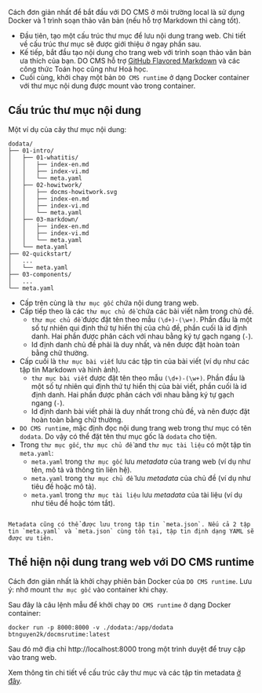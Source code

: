 Cách đơn giản nhất để bắt đầu với DO CMS ở môi trường local là sử dụng Docker và 1 trình soạn thảo văn bản (nếu hỗ trợ Markdown thì càng tốt).

- Đầu tiên, tạo một cấu trúc thư mục để lưu nội dung trang web. Chi tiết về cấu trúc thư mục sẽ được giới thiệu ở ngay phần sau.
- Kế tiếp, bắt đầu tạo nội dung cho trang web với trình soạn thảo văn bản ưa thích của bạn. DO CMS hỗ trợ [GitHub Flavored Markdown](https://github.github.com/gfm/) và các công thức Toán học cũng như Hoá học.
- Cuối cùng, khởi chạy một bản `DO CMS runtime` ở dạng Docker container với thư mục nội dung được mount vào trong container.

## Cấu trúc thư mục nội dung

Một ví dụ của cây thư mục nội dung:

```plain
dodata/
├── 01-intro/
│   ├── 01-whatitis/
│   │   ├── index-en.md
│   │   ├── index-vi.md
│   │   └── meta.yaml
│   ├── 02-howitwork/
│   │   ├── docms-howitwork.svg
│   │   ├── index-en.md
│   │   ├── index-vi.md
│   │   └── meta.yaml
│   ├── 03-markdown/
│   │   ├── index-en.md
│   │   ├── index-vi.md
│   │   └── meta.yaml
│   └── meta.yaml
├── 02-quickstart/
│   ...
│   └── meta.yaml
├── 03-components/
│   ...
└── meta.yaml
```

- Cấp trên cùng là `thư mục gốc` chứa nội dung trang web.
- Cấp tiếp theo là các `thư mục chủ đề` chứa các bài viết nằm trong chủ đề.
  - `thư mục chủ đề` được đặt tên theo mẫu `(\d+)-(\w+)`. Phần đầu là một số tự nhiên qui định thứ tự hiển thị của chủ đề, phần cuối là id định danh. Hai phần được phân cách với nhau bằng ký tự gạch ngang (`-`).
  - Id định danh chủ đề phải là duy nhất, và nên được đặt hoàn toàn bằng chữ thường.
- Cấp cuối là `thư mục bài viết` lưu các tập tin của bài viết (ví dụ như các tập tin Markdown và hình ảnh).
  - `thư mục bài viết` được đặt tên theo mẫu `(\d+)-(\w+)`. Phần đầu là một số tự nhiên qui định thứ tự hiển thị của bài viết, phần cuối là id định danh. Hai phần được phân cách với nhau bằng ký tự gạch ngang (`-`).
  - Id định danh bài viết phải là duy nhất trong chủ đề, và nên được đặt hoàn toàn bằng chữ thường.
- `DO CMS runtime`, mặc định đọc nội dung trang web trong thư mục có tên `dodata`. Do vậy có thể đặt tên thư mục gốc là `dodata` cho tiện.
- Trong `thư mục gốc`, `thư mục chủ đề` and `thư mục tài liệu` có một tập tin `meta.yaml`:
  - `meta.yaml` trong `thư mục gốc` lưu *metadata* của trang web (ví dụ như tên, mô tả và thông tin liên hệ).
  - `meta.yaml` trong `thư mục chủ đề` lưu *metadata* của chủ đề (ví dụ như tiêu đề hoặc mô tả).
  - `meta.yaml` trong `thư mục tài liệu` lưu *metadata* của tài liệu (ví dụ như tiêu đề hoặc tóm tắt).

```bs-alert primary

Metadata cũng có thể được lưu trong tập tin `meta.json`. Nếu cả 2 tập tin `meta.yaml` và `meta.json` cùng tồn tại, tập tin định dạng YAML sẽ được ưu tiên.
```

## Thể hiện nội dung trang web với DO CMS runtime

Cách đơn giản nhất là khởi chạy phiên bản Docker của `DO CMS runtime`. Lưu ý: nhớ mount `thư mục gốc` vào container khi chạy.

Sau đây là câu lệnh mẫu để khởi chạy `DO CMS runtime` ở dạng Docker container:

```shell
docker run -p 8000:8000 -v ./dodata:/app/dodata btnguyen2k/docmsrutime:latest
```

Sau đó mở địa chỉ http://localhost:8000 trong một trình duyệt để truy cập vào trang web.

Xem thông tin chi tiết về cấu trúc cây thư mục và các tập tin metadata [ở đây](../../reference/metafile/).

